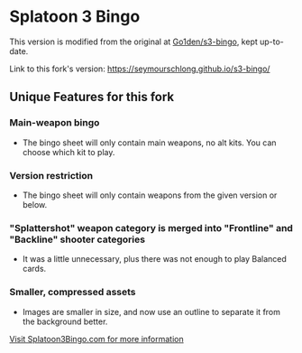 # Splatoon 3 Bingo

This version is modified from the original at [Go1den/s3-bingo](https://github.com/Go1den/s3-bingo), kept up-to-date.  

Link to this fork's version: https://seymourschlong.github.io/s3-bingo/

## Unique Features for this fork
### Main-weapon bingo
  * The bingo sheet will only contain main weapons, no alt kits. You can choose which kit to play.
### Version restriction
  * The bingo sheet will only contain weapons from the given version or below.
### "Splattershot" weapon category is merged into "Frontline" and "Backline" shooter categories
  * It was a little unnecessary, plus there was not enough to play Balanced cards.
### Smaller, compressed assets
  * Images are smaller in size, and now use an outline to separate it from the background better.

[Visit Splatoon3Bingo.com for more information](http://www.splatoon3bingo.com)
